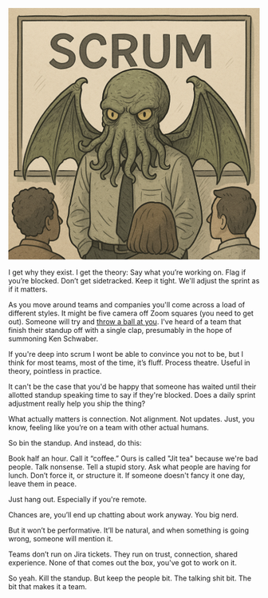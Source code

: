 ![Scrum](/assets/images/scrum.png)

I get why they exist. I get the theory:
Say what you’re working on. Flag if you’re blocked. Don’t get sidetracked. Keep it tight. We'll adjust the sprint as if it matters.

As you move around teams and companies you'll come across a load of different styles. It might be five camera off Zoom squares (you need to get out). Someone will try and [throw a ball at you](https://www.atlassian.com/agile/scrum/standups#:~:text=The%20Jira%20team%20tosses%20a%20beachbal[…]20team%20members%20to%20keep%20everyone%20engaged). I've heard of a team that finish their standup off with a single clap, presumably in the hope of summoning Ken Schwaber.

If you're deep into scrum I wont be able to convince you not to be, but I think for most teams, most of the time, it’s fluff. Process theatre.
Useful in theory, pointless in practice.

It can't be the case that you'd be happy that someone has waited until their allotted standup speaking time to say if they're blocked. Does a daily sprint adjustment really help you ship the thing?

What actually matters is connection.
Not alignment. Not updates. Just, you know, feeling like you’re on a team with other actual humans.

So bin the standup. And instead, do this:

Book half an hour. Call it “coffee.” Ours is called "Jit tea" because we're bad people.
Talk nonsense. Tell a stupid story. Ask what people are having for lunch.
Don’t force it, or structure it. If someone doesn't fancy it one day, leave them in peace.

Just hang out. Especially if you're remote.

Chances are, you’ll end up chatting about work anyway. You big nerd.

But it won’t be performative. It’ll be natural, and when something is going wrong, someone will mention it.

Teams don’t run on Jira tickets. They run on trust, connection, shared experience. None of that comes out the box, you've got to work on it.

So yeah. Kill the standup.
But keep the people bit. The talking shit bit.
The bit that makes it a team.
